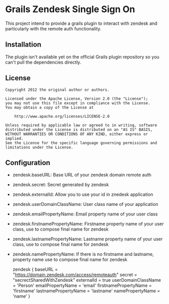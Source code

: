 # Grails Zendesk Single Sign On
This project intend to provide a grails plugin to interact with zendesk and particularly with the remote auth functionality.


## Installation
The plugin isn't available yet on the official Grails plugin repository so you can't pull the dependencies directly.

## License

    Copyright 2012 the original author or authors.

    Licensed under the Apache License, Version 2.0 (the "License");
    you may not use this file except in compliance with the License.
    You may obtain a copy of the License at

        http://www.apache.org/licenses/LICENSE-2.0

    Unless required by applicable law or agreed to in writing, software
    distributed under the License is distributed on an "AS IS" BASIS,
    WITHOUT WARRANTIES OR CONDITIONS OF ANY KIND, either express or implied.
    See the License for the specific language governing permissions and
    limitations under the License.

## Configuration
* zendesk.baseURL: Base URL of your zendesk domain remote auth
* zendesk.secret: Secret generated by zendesk
* zendesk.externalId: Allow you to use your id in znedesk application
* zendesk.userDomainClassName: User class name of your application
* zendesk.emailPropertyName: Email property name of your user class
* zendesk.firstnamePropertyName: Firstname property name of your user class, use to compose final name for zendesk
* zendesk.lastnamePropertyName: Lastname property name of your user class, use to compose final name for zendesk
* zendesk.namePropertyName: If there is no firstname and lastname, property name use to compose final name for zendesk


   zendesk {
        baseURL = "https://domain.zendesk.com/access/remoteauth"
        secret = "secrectSharedWithZendesk"
        externalId = true
        userDomainClassName = 'Person'
        emailPropertyName = 'email'
        firstnamePropertyName = 'firstname'
        lastnamePropertyName = 'lastname'
        namePropertyName = 'name'
    }